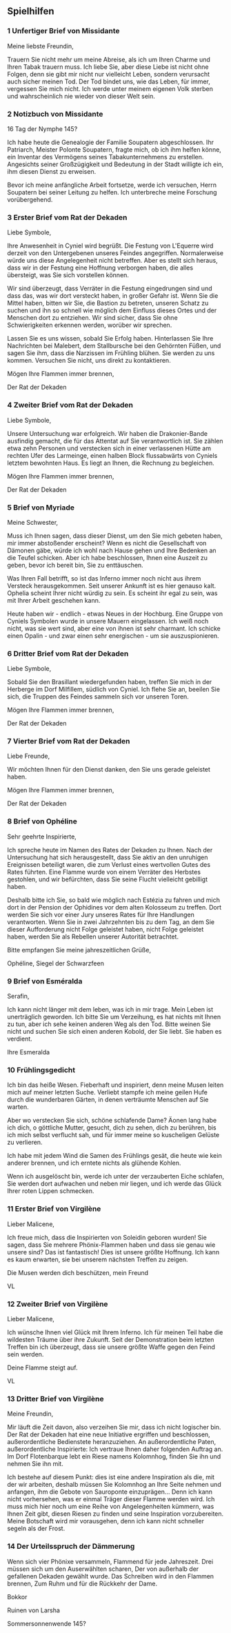## Spielhilfen

### 1 Unfertiger Brief von Missidante

Meine liebste Freundin,

Trauern Sie nicht mehr um meine Abreise, als ich um Ihren Charme und Ihren Tabak trauern muss. Ich liebe Sie, aber diese Liebe ist nicht ohne Folgen, denn sie gibt mir nicht nur vielleicht Leben, sondern verursacht auch sicher meinen Tod. Der Tod bindet uns, wie das Leben, für immer, vergessen Sie mich nicht.
Ich werde unter meinem eigenen Volk sterben und wahrscheinlich nie wieder von dieser Welt sein.

### 2 Notizbuch von Missidante

16 Tag der Nymphe 145?

Ich habe heute die Genealogie der Familie Soupatern abgeschlossen. Ihr Patriarch, Meister Polonte Soupatern, fragte mich, ob ich ihm helfen könne, ein Inventar des Vermögens seines Tabakunternehmens zu erstellen. Angesichts seiner Großzügigkeit und Bedeutung in der Stadt willigte ich ein, ihm diesen Dienst zu erweisen.

Bevor ich meine anfängliche Arbeit fortsetze, werde ich versuchen, Herrn Soupatern bei seiner Leitung zu helfen. Ich unterbreche meine Forschung vorübergehend.

### 3 Erster Brief vom Rat der Dekaden

Liebe Symbole,

Ihre Anwesenheit in Cyniel wird begrüßt. Die Festung von L'Equerre wird derzeit von den Untergebenen unseres Feindes angegriffen. Normalerweise würde uns diese Angelegenheit nicht betreffen. Aber es stellt sich heraus, dass wir in der Festung eine Hoffnung verborgen haben, die alles übersteigt, was Sie sich vorstellen können.

Wir sind überzeugt, dass Verräter in die Festung eingedrungen sind und dass das, was wir dort versteckt haben, in großer Gefahr ist. Wenn Sie die Mittel haben, bitten wir Sie, die Bastion zu betreten, unseren Schatz zu suchen und ihn so schnell wie möglich dem Einfluss dieses Ortes und der Menschen dort zu entziehen. Wir sind sicher, dass Sie ohne Schwierigkeiten erkennen werden, worüber wir sprechen.

Lassen Sie es uns wissen, sobald Sie Erfolg haben. Hinterlassen Sie Ihre Nachrichten bei Malebert, dem Stallbursche bei den Gehörnten Füßen, und sagen Sie ihm, dass die Narzissen im Frühling blühen. Sie werden zu uns kommen. Versuchen Sie nicht, uns direkt zu kontaktieren.

Mögen Ihre Flammen immer brennen,

Der Rat der Dekaden

### 4 Zweiter Brief vom Rat der Dekaden

Liebe Symbole,

Unsere Untersuchung war erfolgreich. Wir haben die Drakonier-Bande ausfindig gemacht, die für das Attentat auf Sie verantwortlich ist. Sie zählen etwa zehn Personen und verstecken sich in einer verlassenen Hütte am rechten Ufer des Larmeinge, einen halben Block flussabwärts von Cyniels letztem bewohnten Haus. Es liegt an Ihnen, die Rechnung zu begleichen.

Mögen Ihre Flammen immer brennen,

Der Rat der Dekaden

### 5 Brief von Myriade

Meine Schwester,

Muss ich Ihnen sagen, dass dieser Dienst, um den Sie mich gebeten haben, mir immer abstoßender erscheint? Wenn es nicht die Gesellschaft von Dämonen gäbe, würde ich wohl nach Hause gehen und Ihre Bedenken an die Teufel schicken. Aber ich habe beschlossen, Ihnen eine Auszeit zu geben, bevor ich bereit bin, Sie zu enttäuschen.

Was Ihren Fall betrifft, so ist das Inferno immer noch nicht aus ihrem Versteck herausgekommen. Seit unserer Ankunft ist es hier genauso kalt. Ophelia scheint Ihrer nicht würdig zu sein. Es scheint ihr egal zu sein, was mit Ihrer Arbeit geschehen kann.

Heute haben wir - endlich - etwas Neues in der Hochburg. Eine Gruppe von Cyniels Symbolen wurde in unsere Mauern eingelassen. Ich weiß noch nicht, was sie wert sind, aber eine von ihnen ist sehr charmant. Ich schicke einen Opalin - und zwar einen sehr energischen - um sie auszuspionieren.

### 6 Dritter Brief vom Rat der Dekaden

Liebe Symbole,

Sobald Sie den Brasillant wiedergefunden haben, treffen Sie mich in der Herberge im Dorf Milfillem, südlich von Cyniel. Ich flehe Sie an, beeilen Sie sich, die Truppen des Feindes sammeln sich vor unseren Toren.

Mögen Ihre Flammen immer brennen,

Der Rat der Dekaden

### 7 Vierter Brief vom Rat der Dekaden

Liebe Freunde,

Wir möchten Ihnen für den Dienst danken, den Sie uns gerade geleistet haben.

Mögen Ihre Flammen immer brennen,

Der Rat der Dekaden

### 8 Brief von Ophéline

Sehr geehrte Inspirierte,

Ich spreche heute im Namen des Rates der Dekaden zu Ihnen. Nach der Untersuchung hat sich herausgestellt, dass Sie aktiv an den unruhigen Ereignissen beteiligt waren, die zum Verlust eines wertvollen Gutes des Rates führten. Eine Flamme wurde von einem Verräter des Herbstes gestohlen, und wir befürchten, dass Sie seine Flucht vielleicht gebilligt haben.

Deshalb bitte ich Sie, so bald wie möglich nach Estézia zu fahren und mich dort in der Pension der Ophidines vor dem alten Kolosseum zu treffen. Dort werden Sie sich vor einer Jury unseres Rates für Ihre Handlungen verantworten. Wenn Sie in zwei Jahrzehnten bis zu dem Tag, an dem Sie dieser Aufforderung nicht Folge geleistet haben, nicht Folge geleistet haben, werden Sie als Rebellen unserer Autorität betrachtet.

Bitte empfangen Sie meine jahreszeitlichen Grüße,

Ophéline, Siegel der Schwarzfeen

### 9 Brief von Esméralda

Serafin,

Ich kann nicht länger mit dem leben, was ich in mir trage. Mein Leben ist unerträglich geworden. Ich bitte Sie um Verzeihung, es hat nichts mit Ihnen zu tun, aber ich sehe keinen anderen Weg als den Tod. Bitte weinen Sie nicht und suchen Sie sich einen anderen Kobold, der Sie liebt. Sie haben es verdient.

Ihre Esmeralda

### 10 Frühlingsgedicht

Ich bin das heiße Wesen. Fieberhaft und inspiriert,
denn meine Musen leiten mich auf meiner letzten Suche.
Verliebt stampfe ich meine geilen Hufe
 durch die wunderbaren Gärten, in denen verträumte Menschen auf Sie warten.

Aber wo verstecken Sie sich, schöne schlafende Dame?
Äonen lang habe ich dich, o göttliche Mutter, gesucht, dich zu sehen, dich zu berühren, bis ich mich selbst verflucht sah, und für immer meine so kuscheligen Gelüste zu verlieren.

Ich habe mit jedem Wind die Samen des Frühlings gesät, die heute wie kein anderer brennen, und ich erntete nichts als glühende Kohlen.

Wenn ich ausgelöscht bin, werde ich unter der verzauberten Eiche schlafen, Sie werden dort aufwachen und neben mir liegen, und ich werde das Glück Ihrer roten Lippen schmecken.

### 11 Erster Brief von Virgilène

Lieber Malicene,

Ich freue mich, dass die Inspirierten von Soleidin geboren wurden! Sie sagen, dass Sie mehrere Phönix-Flammen haben und dass sie genau wie unsere sind? Das ist fantastisch! Dies ist unsere größte Hoffnung. Ich kann es kaum erwarten, sie bei unserem nächsten Treffen zu zeigen.

Die Musen werden dich beschützen, mein Freund

VL

### 12 Zweiter Brief von Virgilène

Lieber Malicene,

Ich wünsche Ihnen viel Glück mit Ihrem Inferno. Ich für meinen Teil habe die wildesten Träume über ihre Zukunft. Seit der Demonstration beim letzten Treffen bin ich überzeugt, dass sie unsere größte Waffe gegen den Feind sein werden.

Deine Flamme steigt auf.

VL

### 13 Dritter Brief von Virgilène

Meine Freundin,

Mir läuft die Zeit davon, also verzeihen Sie mir, dass ich nicht logischer bin. Der Rat der Dekaden hat eine neue Initiative ergriffen und beschlossen, außerordentliche Bedienstete heranzuziehen. An außerordentliche Paten, außerordentliche Inspirierte: Ich vertraue Ihnen daher folgenden Auftrag an. Im Dorf Flotenbarque lebt ein Riese namens Kolomnhog, finden Sie ihn und nehmen Sie ihn mit.

Ich bestehe auf diesem Punkt: dies ist eine andere Inspiration als die, mit der wir arbeiten, deshalb müssen Sie Kolomnhog an Ihre Seite nehmen und anfangen, ihm die Gebote von Sauroponte einzuprägen... Denn ich kann nicht vorhersehen, was er einmal Träger dieser Flamme werden wird. Ich muss mich hier noch um eine Reihe von Angelegenheiten kümmern, was Ihnen Zeit gibt, diesen Riesen zu finden und seine Inspiration vorzubereiten.
Meine Botschaft wird mir vorausgehen, denn ich kann nicht schneller segeln als der Frost.

### 14 Der Urteilsspruch der Dämmerung

Wenn sich vier Phönixe versammeln,
Flammend für jede Jahreszeit.
Drei müssen sich um den Auserwählten scharen,
Der von außerhalb der gefallenen Dekaden gewählt wurde.
Das Schreiben wird in den Flammen brennen,
Zum Ruhm und für die Rückkehr der Dame.

Bokkor

Ruinen von Larsha

Sommersonnenwende 145?
